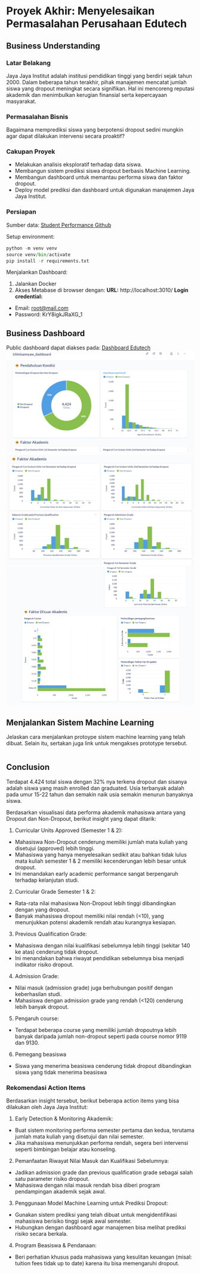 # Proyek Akhir: Menyelesaikan Permasalahan Perusahaan Edutech

## Business Understanding

### Latar Belakang
Jaya Jaya Institut adalah institusi pendidikan tinggi yang berdiri sejak tahun 2000. Dalam beberapa tahun terakhir, pihak manajemen mencatat jumlah siswa yang dropout meningkat secara signifikan. Hal ini mencoreng reputasi akademik dan menimbulkan kerugian finansial serta kepercayaan masyarakat.

### Permasalahan Bisnis
Bagaimana memprediksi siswa yang berpotensi dropout sedini mungkin agar dapat dilakukan intervensi secara proaktif?

### Cakupan Proyek
- Melakukan analisis eksploratif terhadap data siswa.
- Membangun sistem prediksi siswa dropout berbasis Machine Learning.
- Membangun dashboard untuk memantau performa siswa dan faktor dropout.
- Deploy model prediksi dan dashboard untuk digunakan manajemen Jaya Jaya Institut.

### Persiapan

Sumber data: [Student Performance Github](https://github.com/dicodingacademy/dicoding_dataset/blob/main/students_performance/README.md)

Setup environment:
```python
python -m venv venv
source venv/bin/activate
pip install -r requirements.txt
```

Menjalankan Dashboard:
1. Jalankan Docker
2. Akses Metabase di browser dengan:
**URL:** http://localhost:3010/ 
**Login credential:**  
- Email: root@mail.com
- Password: KrY8igkJRaXG_1

## Business Dashboard
Public dashboard dapat diakses pada: [Dashboard Edutech](http://localhost:3010/public/dashboard/80fb6453-44f1-439b-b9d5-f362e788671c)
![ichinisannyaw-dashboard](ichinisannyaw-dashboard.png)
![ichinisannyaw-dashboard-1](ichinisannyaw-dashboard-1.png)
![ichinisannyaw-dashboard-2](ichinisannyaw-dashboard-2.png)

## Menjalankan Sistem Machine Learning
Jelaskan cara menjalankan protoype sistem machine learning yang telah dibuat. Selain itu, sertakan juga link untuk mengakses prototype tersebut.

```

```

## Conclusion
Terdapat 4.424 total siswa dengan 32% nya terkena dropout dan sisanya adalah siswa yang masih enrolled dan graduated. Usia terbanyak adalah pada umur 15-22 tahun dan semakin naik usia semakin menurun banyaknya siswa.

Berdasarkan visualisasi data performa akademik mahasiswa antara yang Dropout dan Non-Dropout, berikut insight yang dapat ditarik:

1. Curricular Units Approved (Semester 1 & 2):
- Mahasiswa Non-Dropout cenderung memiliki jumlah mata kuliah yang disetujui (approved) lebih tinggi.
- Mahasiswa yang hanya menyelesaikan sedikit atau bahkan tidak lulus mata kuliah semester 1 & 2 memiliki kecenderungan lebih besar untuk dropout.
- Ini menandakan early academic performance sangat berpengaruh terhadap kelanjutan studi.

2. Curricular Grade Semester 1 & 2:
- Rata-rata nilai mahasiswa Non-Dropout lebih tinggi dibandingkan dengan yang dropout.
- Banyak mahasiswa dropout memiliki nilai rendah (<10), yang menunjukkan potensi akademik rendah atau kurangnya kesiapan.

3. Previous Qualification Grade:
- Mahasiswa dengan nilai kualifikasi sebelumnya lebih tinggi (sekitar 140 ke atas) cenderung tidak dropout.
- Ini menandakan bahwa riwayat pendidikan sebelumnya bisa menjadi indikator risiko dropout.

4. Admission Grade:
- Nilai masuk (admission grade) juga berhubungan positif dengan keberhasilan studi.
- Mahasiswa dengan admission grade yang rendah (<120) cenderung lebih banyak dropout.

5. Pengaruh course: 
- Terdapat beberapa course yang memiliki jumlah dropoutnya lebih banyak daripada jumlah non-dropout seperti pada course nomor 9119 dan 9130. 

6. Pemegang beasiswa
- Siswa yang menerima beasiswa cenderung tidak dropout dibandingkan siswa yang tidak menerima beasiswa

### Rekomendasi Action Items
Berdasarkan insight tersebut, berikut beberapa action items yang bisa dilakukan oleh Jaya Jaya Institut:

1. Early Detection & Monitoring Akademik:
- Buat sistem monitoring performa semester pertama dan kedua, terutama jumlah mata kuliah yang disetujui dan nilai semester.
- Jika mahasiswa menunjukkan performa rendah, segera beri intervensi seperti bimbingan belajar atau konseling.

2. Pemanfaatan Riwayat Nilai Masuk dan Kualifikasi Sebelumnya:
- Jadikan admission grade dan previous qualification grade sebagai salah satu parameter risiko dropout.
- Mahasiswa dengan nilai masuk rendah bisa diberi program pendampingan akademik sejak awal.

3. Penggunaan Model Machine Learning untuk Prediksi Dropout:
- Gunakan sistem prediksi yang telah dibuat untuk mengidentifikasi mahasiswa berisiko tinggi sejak awal semester.
- Hubungkan dengan dashboard agar manajemen bisa melihat prediksi risiko secara berkala.

4. Program Beasiswa & Pendanaan:
- Beri perhatian khusus pada mahasiswa yang kesulitan keuangan (misal: tuition fees tidak up to date) karena itu bisa memengaruhi dropout.